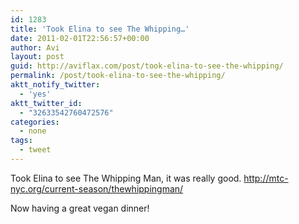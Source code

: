 ```yaml
---
id: 1283
title: 'Took Elina to see The Whipping…'
date: 2011-02-01T22:56:57+00:00
author: Avi
layout: post
guid: http://aviflax.com/post/took-elina-to-see-the-whipping/
permalink: /post/took-elina-to-see-the-whipping/
aktt_notify_twitter:
  - 'yes'
aktt_twitter_id:
  - "32633542760472576"
categories:
  - none
tags:
  - tweet
---
```

Took Elina to see The Whipping Man, it was really good. <a href="http://mtc-nyc.org/current-season/thewhippingman/" rel="nofollow">http://mtc-nyc.org/current-season/thewhippingman/</a>

Now having a great vegan dinner!